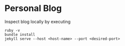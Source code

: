 Personal Blog
=============

Inspect blog locally by executing

```
ruby -v
bundle install
jekyll serve --host <host-name> --port <desired-port>
```


